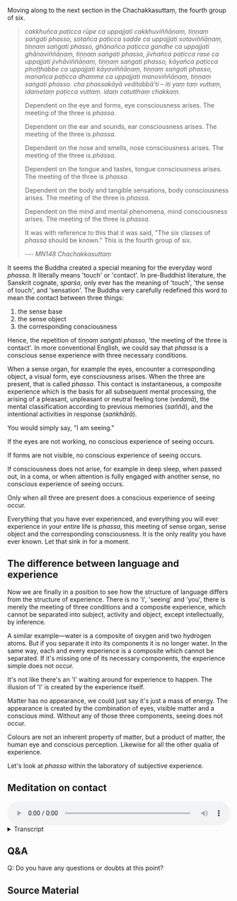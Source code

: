 Moving along to the next section in the Chachakkasuttaṃ, the fourth group of six. 

> *cakkhuñca paṭicca rūpe ca uppajjati cakkhuviññāṇaṃ, tiṇṇaṃ saṅgati phasso, sotañca paṭicca sadde ca uppajjati sotaviññāṇaṃ, tiṇṇaṃ saṅgati phasso, ghānañca paṭicca gandhe ca uppajjati ghānaviññāṇaṃ, tiṇṇaṃ saṅgati phasso, jivhañca paṭicca rase ca uppajjati jivhāviññāṇaṃ, tiṇṇaṃ saṅgati phasso, kāyañca paṭicca phoṭṭhabbe ca uppajjati kāyaviññāṇaṃ, tiṇṇaṃ saṅgati phasso, manañca paṭicca dhamme ca uppajjati manoviññāṇaṃ, tiṇṇaṃ saṅgati phasso. cha phassakāyā veditabbā’ti – iti yaṃ taṃ vuttaṃ, idametaṃ paṭicca vuttaṃ. idaṃ catutthaṃ chakkaṃ.*
> 
> Dependent on the eye and forms, eye consciousness arises. The meeting of the three is *phassa*. 
> 
> Dependent on the ear and sounds, ear consciousness arises. The meeting of the three is *phassa*. 
> 
> Dependent on the nose and smells, nose consciousness arises. The meeting of the three is *phassa*. 
> 
> Dependent on the tongue and tastes, tongue consciousness arises. The meeting of the three is *phassa*. 
> 
> Dependent on the body and tangible sensations, body consciousness arises. The meeting of the three is *phassa*. 
> 
> Dependent on the mind and mental phenomena, mind consciousness arises. The meeting of the three is *phassa*.
> 
> It was with reference to this that it was said, "The six classes of *phassa* should be known." This is the fourth group of six. 
> 
> --- *MN148 Chachakkasuttaṃ*

It seems the Buddha created a special meaning for the everyday word *phassa*. It literally means 'touch' or 'contact'. In pre-Buddhist literature, the Sanskrit cognate, *sparśa*, only ever has the meaning of 'touch', 'the sense of touch', and 'sensation'. The Buddha very carefully redefined this word to mean the contact between three things:

1. the sense base
2. the sense object
3. the corresponding consciousness

Hence, the repetition of *tiṇṇaṃ saṅgati phasso*, 'the meeting of the three is contact'. In more conventional English, we could say that *phassa* is a conscious sense experience with three necessary conditions.

When a sense organ, for example the eyes, encounter a corresponding object, a visual form, eye consciousness arises. When the three are present, that is called *phassa*. This contact is instantaneous, a composite experience which is the basis for all subsequent mental processing, the arising of a pleasant, unpleasant or neutral feeling tone (*vedanā*), the mental classification according to previous memories (*saññā*), and the intentional activities in response (*saṅkhārā*).

You would simply say, "I am seeing."

If the eyes are not working, no conscious experience of seeing occurs. 

If forms are not visible, no conscious experience of seeing occurs. 

If consciousness does not arise, for example in deep sleep, when passed out, in a coma, or when attention is fully engaged with another sense, no conscious experience of seeing occurs. 

Only when all three are present does a conscious experience of seeing occur.

Everything that you have ever experienced, and everything you will ever experience in your entire life is *phassa*, this meeting of sense organ, sense object and the corresponding consciousness. It is the only reality you have ever known. Let that sink in for a moment. 
## The difference between language and experience
Now we are finally in a position to see how the structure of language differs from the structure of experience. There is no 'I', 'seeing' and 'you', there is merely the meeting of three conditions and a composite experience, which cannot be separated into subject, activity and object, except intellectually, by inference. 

A similar example—water is a composite of oxygen and two hydrogen atoms. But if you separate it into its components it is no longer water. In the same way, each and every experience is a composite which cannot be separated. If it's missing one of its necessary components, the experience simple does not occur.

It's not like there's an 'I' waiting around for experience to happen. The illusion of 'I' is created by the experience itself. 

Matter has no appearance, we could just say it's just a mass of energy. The appearance is created by the combination of eyes, visible matter and a conscious mind. Without any of those three components, seeing does not occur.

Colours are not an inherent property of matter, but a product of matter, the human eye and conscious perception. Likewise for all the other qualia of experience.  

Let's look at *phassa* within the laboratory of subjective experience. 

## Meditation on contact


<audio controls style="width: 100%; max-width: 600px;">
    <source src="assets/audio/13. Contact.mp3" type="audio/mpeg">
</audio>



<details>
<summary>Transcript</summary>

Every single conscious experience is what the Buddha called *phassa*, contact. 

Contact is the convergence of three conditions, the sense base, the sense object and the corresponding consciousness.

Without these conditions in place, there is no experience to be talked about. 

!!! The fact that you are experiencing something means the three conditions are already in place for experience to occur. 

Let's analyse conscious experience of the six sense fields. 

Open your eyes if they are closed, and look at something in your visual field. 

This conscious experience of seeing is the *phassa* the Buddha was talking about, the coming together of three conditions.

Just for a moment, analyse the three conditions for this visual experience to take place. For this experience to happen, there must be

1. eyes to see
2. forms that are seen
3. eye consciousness, the mind's ability to know sights !!!

The eyes, by themselves, see nothing. Forms cannot be seen without the eyes. And there is no eye consciousness independent of the eyes and forms. What you are seeing is the composite of the three. 

Intellectually you can break them apart, but this is a composite experience, if you remove any one condition, the entire experience ends. Test that out by closing your eyes. Or by looking away at something else.

You are not seeing forms out there, but a very neat composite reconstruction within your own mind. 

Pick another experience in the visual field and analyse it according to these three conditions. 

Each visual experience consists of one, two, three things. 

Spend some time analysing your visual experiences in this way. 

---

Pick something that you can hear, an experience in the auditory field. 

This too is a composite of three conditions

1. the ear
2. the audible sound vibration
3. ear consciousness, the mind's ability to know sounds !!!

What you are hearing is not out there, but a reconstruction in your mind. If you remove any one of three conditions, the experience does not occur. 

Pick another sound in your environment and perform the same analysis. What are the three conditions?

Spend some time analysing your auditory experiences in this way.

---

Find something in your environment to smell. 

This experience of smell is a composite of three conditions. 

1. a nose
2. some scented molecules
3. nose consciousness, the mind's ability to know smells !!!

What you are smelling is not 'out there', but a composite, a reconstruction in the mind which is composed of these three things. 

If you remove any one of these three conditions, the experience ends. Test that out by blocking your nose. Or moving away from the smell. 

Pick another smell in your environment and perform the same analysis. 

Spend some time analysing your olfactory experiences in this way.

---

When you are eating or drinking, pay attention to any taste experience which occurs. 

This taste is a composite of three conditions
1. tongue
2. flavoured molecules
3. tongue consciousness, the mind's ability to know flavours !!!

The taste experience is not in your mouth, it is a reconstruction in the mind, made up of these three components. 

If you remove any one of these three conditions, the experience ends. No tongue, no flavours, no tongue consciousness, no tasting.

As you are eating or drinking, keep analysing every taste, identify the three conditions for taste to occur. 

Spend some time analysing your taste experiences in this way.

---

Pay attention to some physical sensation that is occurring in your body. 

This physical feeling is a composite of three conditions. 

1. a body
2. some tangible sensation
3. body consciousness, the mind's ability to know sensations !!!

What you are feeling is not out there, but a composite reconstruction in the mind, made up of these three things. 

If you remove any single condition, the experience ends, or doesn't happen in the first place.

Pick another physical sensation in your body and perform the same analysis. What is this experience of bodily feeling composed of? What are the conditions for it to exist?

Spend some time analysing your tactile experiences in this way.

---

And finally we come to the mind itself. The place where it all happens. 

Pay attention to some mental activity. Your mental mood, or a thought. If mental phenomena are changing too fast to analyse, you can create a thought of goodwill and analyse that. 

This mental experience is a composite of three things. 

1. a mind
2. mental phenomena
3. mind consciousness, the mind's ability to know itself !!!

If you remove any one of those conditions, the experience ends. 

Keep watching your mental experiences and perform the same analysis. What are the necessary conditions for this to occur?

Spend some time analysing your mental experiences in this way.

---

Now come back to open awareness. As often as you are able, pick one experience.

What are three conditions necessary for this conscious experience to occur?

The internal base, the external perceivable object and the corresponding type of consciousness.

Train yourself to be able to do this exercise with any object of experience. 

---

If this analysis gets tiring or difficult, come back to simple open awareness for a while, calmly knowing what is happening as it is happening. 

You may also find the opposite, that this analysis gives a very powerful boost to the clarity of mindfulness. If that's the case, please continue with it.

---

Keep analysing experiences. Know that for any consciousness experience to arise, there are three necessary conditions. Bring those three conditions to mind.

*tiṇṇaṃ saṅgati phasso*, the meeting of the three is contact. 

Keep analysing contact, each conditioned conscious experience.


</details>


## Q&A

Q: Do you have any questions or doubts at this point?
## Source Material
